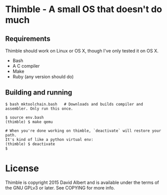 # Thimble - A small OS that doesn't do much

## Requirements

Thimble should work on Linux or OS X, though I've only tested it on OS X.

- Bash
- A C compiler
- Make
- Ruby (any version should do)

## Building and running

```
$ bash mktoolchain.bash   # Downloads and builds compiler and assembler. Only run this once.

$ source env.bash
(thimble) $ make qemu

# When you're done working on thimble, `deactivate` will restore your path.
It's kind of like a python virtual env:
(thimble) $ deactivate
$
```

# License

Thimble is copyright 2015 David Albert and is available under the terms of the GNU GPLv3 or later. See COPYING for more info.
